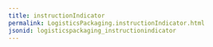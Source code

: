 ```yaml
---
title: instructionIndicator
permalink: LogisticsPackaging.instructionIndicator.html
jsonid: logisticspackaging_instructionindicator
---
```

